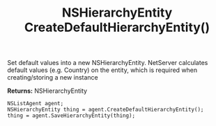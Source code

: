﻿---
uid: crmscript_ref_NSListAgent_CreateDefaultHierarchyEntity
title: NSHierarchyEntity CreateDefaultHierarchyEntity()
intellisense: NSListAgent.CreateDefaultHierarchyEntity
keywords: NSListAgent, CreateDefaultHierarchyEntity
so.topic: reference
---
	  
Set default values into a new NSHierarchyEntity.
NetServer calculates default values (e.g. Country) on the entity, which is required when creating/storing a new instance
	  
**Returns:** NSHierarchyEntity

```crmscript
NSListAgent agent;
NSHierarchyEntity thing = agent.CreateDefaultHierarchyEntity();
thing = agent.SaveHierarchyEntity(thing);
```

